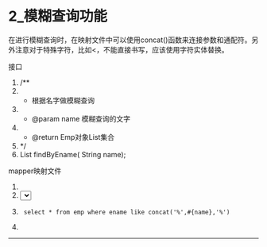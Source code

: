 ﻿
# 2_模糊查询功能

在进行模糊查询时，在映射文件中可以使用concat()函数来连接参数和通配符。另外注意对于特殊字符，比如<，不能直接书写，应该使用字符实体替换。 

接口 




1.  /**
2.   * 根据名字做模糊查询
3.   * @param name 模糊查询的文字
4.   * @return  Emp对象List集合
5.   */
6.  List<Emp> findByEname( String name);

 

mapper映射文件 




1.  <!--List<Emp> getByName(String name);-->
2.  <select id="findByEname"  resultType="emp" >
3.      select * from emp where ename like concat('%',#{name},'%')
4.  </select>

 






------------------------------------------------------------


